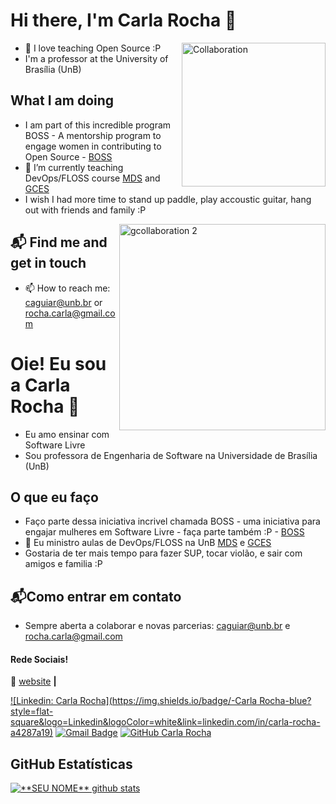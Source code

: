 # Hi there, I'm Carla Rocha 👋

<img align='right' alt="Collaboration" src="https://media.giphy.com/media/3ov9k5wE5YQjFPDfhe/giphy.gif" width="230"/>


- 👯 I love teaching Open Source  :P
- I'm a professor at the University of Brasília (UnB) 


##  What I am doing

- I am part of this incredible program BOSS - A mentorship program to engage women in contributing to Open Source -  [BOSS](https://github.com/BOSS-BigOpenSourceSibling)
- 🌱 I’m currently teaching DevOps/FLOSS course [MDS](https://github.com/fga-eps-mds) and [GCES](https://github.com/FGA-GCES/A-disciplina)
- I wish I had more time to stand up paddle, play accoustic guitar, hang out with friends and family :P

<img align='right' alt="gcollaboration 2" src="https://media.giphy.com/media/xTiTnIOWWE55fuRt1S/giphy.gif" width="330"/>

## 📬 Find me and get in touch
- 📫 How to reach me: caguiar@unb.br or rocha.carla@gmail.com



# Oie! Eu sou a Carla Rocha 👋

- Eu amo ensinar com Software Livre
- Sou professora de Engenharia de Software na Universidade de Brasília (UnB)

## O que eu faço
- Faço parte dessa iniciativa incrivel chamada BOSS - uma iniciativa para engajar mulheres em Software Livre - faça parte também :P - [BOSS](https://github.com/BOSS-BigOpenSourceSibling)
- 🌱  Eu ministro aulas de DevOps/FLOSS na UnB [MDS](https://github.com/fga-eps-mds) e [GCES](https://github.com/FGA-GCES/A-disciplina)
- Gostaria de ter mais tempo para fazer SUP, tocar violão, e sair com amigos e familia :P

## 📬Como entrar em contato
- Sempre aberta a colaborar e novas parcerias: caguiar@unb.br e rocha.carla@gmail.com

#### Rede Sociais!

🏡 [website](carlarocha.org) **|** 

[![Linkedin: Carla Rocha](https://img.shields.io/badge/-Carla Rocha-blue?style=flat-square&logo=Linkedin&logoColor=white&link=linkedin.com/in/carla-rocha-a4287a19)](linkedin.com/in/carla-rocha-a4287a19)
[![Gmail Badge](https://img.shields.io/badge/-rocha.carla@gmail.com-006bed?style=flat-square&logo=Gmail&logoColor=white&link=mailto:rocha.carla@gmail.com)](mailto:rocha.carla@gmail.com)
[![GitHub Carla Rocha]( https://img.shields.io/github/followers/VanessaSwerts?label=follow&style=social)]([https://github.com/RochaCarla](https://github.com/RochaCarla))

## **GitHub Estatísticas**


<a href="https://github.com/Gurupreet">
 <img align="center" src="https://github-readme-stats.vercel.app/api?username=vanessaswerts&show_icons=true&theme=dracula&line_height=27" alt="**SEU NOME** github stats"/>
</a>

[website]: https://codedev.ga/
[twitter]: https://twitter.com/SEUTWITTER
[youtube]: https://www.youtube.com/user/SEUYOUTUBE/
[instagram]: https://www.instagram.com/SEUINSTAGRAM/
[linkedin]: https://www.linkedin.com/in/SEULINKEDIN/
<br>




